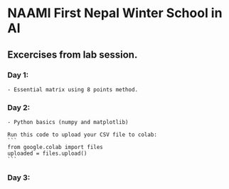 # NAAMI First Nepal Winter School in AI

## Excercises from lab session.

### Day 1:
    - Essential matrix using 8 points method.
    
### Day 2:
    - Python basics (numpy and matplotlib)
    
    Run this code to upload your CSV file to colab:
    ```
    from google.colab import files
    uploaded = files.upload()
    ```
    
### Day 3:
